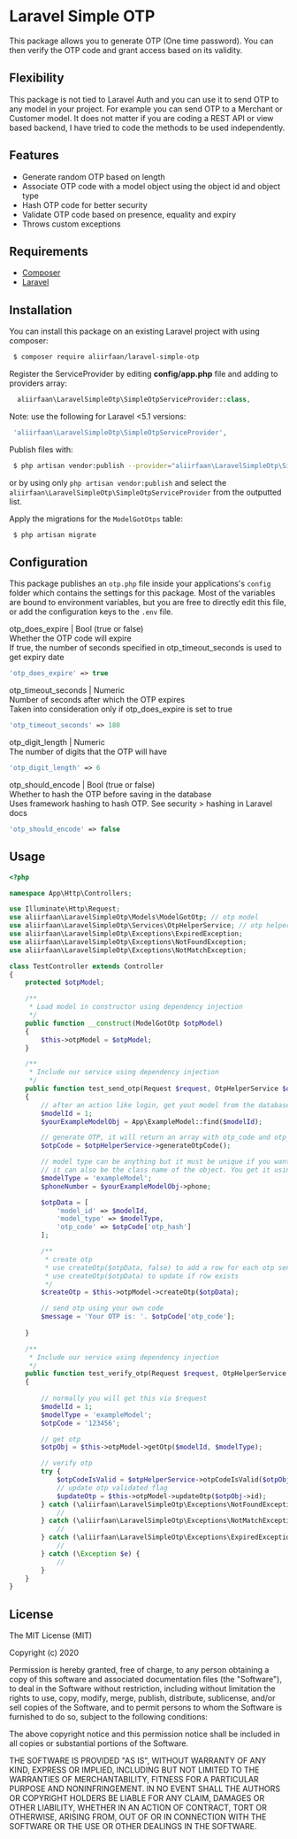 # Laravel Simple OTP

This package allows you to generate OTP (One time password). You can then verify the OTP code and grant access based on its validity.

## Flexibility

This package is not tied to Laravel Auth and you can use it to send OTP to any model in your project. For example you can send OTP to a Merchant or Customer model. It does not matter if you are coding a REST API or view based backend, I have tried to code the methods to be used independently.

## Features

* Generate random OTP based on length
* Associate OTP code with a model object using the object id and object type
* Hash OTP code for better security
* Validate OTP code based on presence, equality and expiry
* Throws custom exceptions

## Requirements

* [Composer](https://getcomposer.org/)
* [Laravel](http://laravel.com/)


## Installation

You can install this package on an existing Laravel project with using composer:

```bash
 $ composer require aliirfaan/laravel-simple-otp
```

Register the ServiceProvider by editing **config/app.php** file and adding to providers array:

```php
  aliirfaan\LaravelSimpleOtp\SimpleOtpServiceProvider::class,
```

Note: use the following for Laravel <5.1 versions:

```php
 'aliirfaan\LaravelSimpleOtp\SimpleOtpServiceProvider',
```

Publish files with:

```bash
 $ php artisan vendor:publish --provider="aliirfaan\LaravelSimpleOtp\SimpleOtpServiceProvider"
```

or by using only `php artisan vendor:publish` and select the `aliirfaan\LaravelSimpleOtp\SimpleOtpServiceProvider` from the outputted list.

Apply the migrations for the `ModelGotOtps` table:

```bash
 $ php artisan migrate
```

## Configuration

This package publishes an `otp.php` file inside your applications's `config` folder which contains the settings for this package. Most of the variables are bound to environment variables, but you are free to directly edit this file, or add the configuration keys to the `.env` file.

otp_does_expire | Bool (true or false)  
Whether the OTP code will expire    
If true, the number of seconds specified in otp_timeout_seconds is used to get expiry date

```php
'otp_does_expire' => true
```

otp_timeout_seconds | Numeric  
Number of seconds after which the OTP expires  
Taken into consideration only if otp_does_expire is set to true

```php
'otp_timeout_seconds' => 180
```

otp_digit_length | Numeric  
The number of digits that the OTP will have

```php
'otp_digit_length' => 6
```

otp_should_encode | Bool (true or false)  
Whether to hash the OTP before saving in the database  
Uses framework hashing to hash OTP. See security > hashing in Laravel docs

```php
'otp_should_encode' => false
```

## Usage

```php
<?php

namespace App\Http\Controllers;

use Illuminate\Http\Request;
use aliirfaan\LaravelSimpleOtp\Models\ModelGotOtp; // otp model
use aliirfaan\LaravelSimpleOtp\Services\OtpHelperService; // otp helper service
use aliirfaan\LaravelSimpleOtp\Exceptions\ExpiredException;
use aliirfaan\LaravelSimpleOtp\Exceptions\NotFoundException;
use aliirfaan\LaravelSimpleOtp\Exceptions\NotMatchException;

class TestController extends Controller
{
    protected $otpModel;

    /**
     * Load model in constructor using dependency injection
     */
    public function __construct(ModelGotOtp $otpModel)
    {
        $this->otpModel = $otpModel;
    }

    /**
     * Include our service using dependency injection
     */
    public function test_send_otp(Request $request, OtpHelperService $otpHelperService)
    {
        // after an action like login, get yout model from the database
        $modelId = 1;
        $yourExampleModelObj = App\ExampleModel::find($modelId);

        // generate OTP, it will return an array with otp_code and otp_hash key
        $otpCode = $otpHelperService->generateOtpCode();

        // model type can be anything but it must be unique if you want to send OTP to multiple model classes
        // it can also be the class name of the object. You get it using new \ReflectionClass($yourExampleModelObj))->getShortName()
        $modelType = 'exampleModel'; 
        $phoneNumber = $yourExampleModelObj->phone;

        $otpData = [
            'model_id' => $modelId,
            'model_type' => $modelType,
            'otp_code' => $otpCode['otp_hash']
        ];

        /**
         * create otp 
         * use createOtp($otpData, false) to add a row for each otp sent
         * use createOtp($otpData) to update if row exists
         */
        $createOtp = $this->otpModel->createOtp($otpData);

        // send otp using your own code
        $message = 'Your OTP is: '. $otpCode['otp_code'];
        
    }

    /**
     * Include our service using dependency injection
     */
    public function test_verify_otp(Request $request, OtpHelperService $otpHelperService)
    {
        
        // normally you will get this via $request
        $modelId = 1;
        $modelType = 'exampleModel';
        $otpCode = '123456';

        // get otp
        $otpObj = $this->otpModel->getOtp($modelId, $modelType);

        // verify otp
        try {
            $otpCodeIsValid = $otpHelperService->otpCodeIsValid($otpObj, $otpCode);
            // update otp validated flag
            $updateOtp = $this->otpModel->updateOtp($otpObj->id);
        } catch (\aliirfaan\LaravelSimpleOtp\Exceptions\NotFoundException $e) {
            //
        } catch (\aliirfaan\LaravelSimpleOtp\Exceptions\NotMatchException $e) {
            //
        } catch (\aliirfaan\LaravelSimpleOtp\Exceptions\ExpiredException $e) {
            //
        } catch (\Exception $e) {
            //
        }
    }
}
```

## License

The MIT License (MIT)

Copyright (c) 2020

Permission is hereby granted, free of charge, to any person obtaining a copy
of this software and associated documentation files (the "Software"), to deal
in the Software without restriction, including without limitation the rights
to use, copy, modify, merge, publish, distribute, sublicense, and/or sell
copies of the Software, and to permit persons to whom the Software is
furnished to do so, subject to the following conditions:

The above copyright notice and this permission notice shall be included in all
copies or substantial portions of the Software.

THE SOFTWARE IS PROVIDED "AS IS", WITHOUT WARRANTY OF ANY KIND, EXPRESS OR
IMPLIED, INCLUDING BUT NOT LIMITED TO THE WARRANTIES OF MERCHANTABILITY,
FITNESS FOR A PARTICULAR PURPOSE AND NONINFRINGEMENT. IN NO EVENT SHALL THE
AUTHORS OR COPYRIGHT HOLDERS BE LIABLE FOR ANY CLAIM, DAMAGES OR OTHER
LIABILITY, WHETHER IN AN ACTION OF CONTRACT, TORT OR OTHERWISE, ARISING FROM,
OUT OF OR IN CONNECTION WITH THE SOFTWARE OR THE USE OR OTHER DEALINGS IN THE
SOFTWARE.
